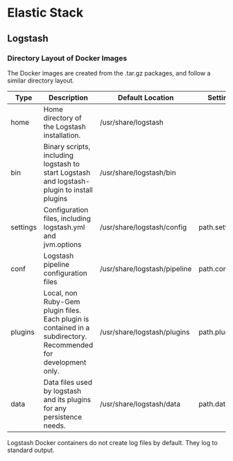 # Elastic Stack

## Logstash 

### Directory Layout of Docker Images

The Docker images are created from the .tar.gz packages, and follow a similar directory layout.

Type|Description|Default Location|Setting
---|---|---|---
home|Home directory of the Logstash installation.|/usr/share/logstash
bin|Binary scripts, including logstash to start Logstash and logstash-plugin to install plugins|/usr/share/logstash/bin
settings|Configuration files, including logstash.yml and jvm.options|/usr/share/logstash/config|path.settings
conf|Logstash pipeline configuration files|/usr/share/logstash/pipeline|path.config
plugins|Local, non Ruby-Gem plugin files. Each plugin is contained in a subdirectory. Recommended for development only.|/usr/share/logstash/plugins|path.plugins
data|Data files used by logstash and its plugins for any persistence needs.|/usr/share/logstash/data|path.data

Logstash Docker containers do not create log files by default. They log to standard output.
